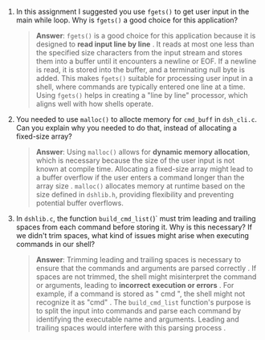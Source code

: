 1. In this assignment I suggested you use `fgets()` to get user input in the main while loop. Why is `fgets()` a good choice for this application?

    > **Answer**: `fgets()` is a good choice for this application because it is designed to **read input line by line** . It reads at most one less than the specified size characters from the input stream and stores them into a buffer until it encounters a newline or EOF. If a newline is read, it is stored into the buffer, and a terminating null byte is added. This makes `fgets()` suitable for processing user input in a shell, where commands are typically entered one line at a time. Using `fgets()` helps in creating a "line by line" processor, which aligns well with how shells operate.

2. You needed to use `malloc()` to allocte memory for `cmd_buff` in `dsh_cli.c`. Can you explain why you needed to do that, instead of allocating a fixed-size array?

    > **Answer**: Using `malloc()` allows for **dynamic memory allocation**, which is necessary because the size of the user input is not known at compile time. Allocating a fixed-size array might lead to a buffer overflow if the user enters a command longer than the array size . `malloc()` allocates memory at runtime based on the size defined in `dshlib.h`, providing flexibility and preventing potential buffer overflows.



3. In `dshlib.c`, the function `build_cmd_list(`)` must trim leading and trailing spaces from each command before storing it. Why is this necessary? If we didn't trim spaces, what kind of issues might arise when executing commands in our shell?

    > **Answer**: Trimming leading and trailing spaces is necessary to ensure that the commands and arguments are parsed correctly . If spaces are not trimmed, the shell might misinterpret the command or arguments, leading to **incorrect execution or errors** . For example, if a command is stored as " cmd ", the shell might not recognize it as "cmd" . The `build_cmd_list` function's purpose is to split the input into commands and parse each command by identifying the executable name and arguments. Leading and trailing spaces would interfere with this parsing process .

